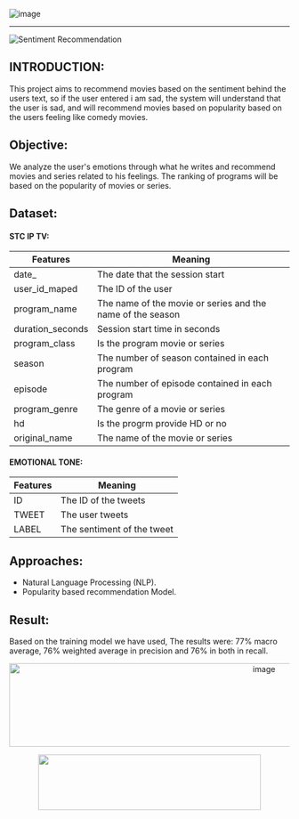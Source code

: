 ![image](https://user-images.githubusercontent.com/117013670/202137983-10702d78-37e9-4d7b-a3b0-dac7351b5da3.png)
___________________________________________________________________________________________________________________
![Sentiment Recommendation](https://miro.medium.com/max/1100/1*PGB0w1JZslqA-hM0xGrmJw.gif)

## INTRODUCTION:
 This project aims to recommend movies based on the sentiment behind the users text, so if the user entered i am sad, the system will understand that the user is sad, and will recommend movies based on popularity based on the users feeling like comedy movies.


## Objective:
We analyze the user's emotions through what he writes and recommend movies and series related to his feelings. The ranking of programs will be based on the popularity of movies or series.



## Dataset:

#### STC IP TV:
| Features  | Meaning |
| ------------- | ------------- |
| date_  | The date that the session start  |
| user_id_maped  | The ID of the user  |
| program_name  | The name of the movie or series and the name of the season  |
| duration_seconds  | Session start time in seconds |
| program_class  | Is the program movie or series  |
| season  | The number of season contained in each program  |
| episode  | The number of episode contained in each program  |
| program_genre  | The genre of a movie or series |
| hd  | Is the progrm provide HD or no  |
| original_name  | The name of the movie or series  |

#### EMOTIONAL TONE:
| Features  | Meaning |
| ------------- | ------------- |
| ID  | The ID of the tweets  |
| TWEET  | The user tweets  |
| LABEL  | The sentiment of the tweet |

## Approaches:
- Natural Language Processing (NLP).
- Popularity based recommendation Model.

## Result:
Based on the training model we have used, The results were: 77% macro average, 76% weighted average in precision and 76% in both in recall.

<p align="center">
<img  alt="image" src="https://user-images.githubusercontent.com/117013670/202867294-4274148a-def3-427a-94d2-1d572efe562f.png" width="900" height="150">

  
<p align="center">
  
  
  
<img src="https://user-images.githubusercontent.com/117013670/202384271-b6d76184-657a-49ea-b8d0-eb23356c025f.png" width="400" height="100">

